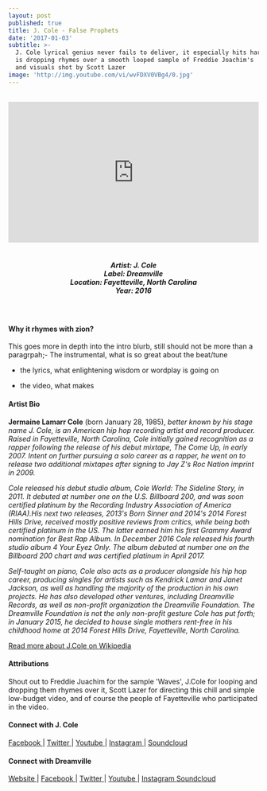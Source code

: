 ```yaml
---
layout: post
published: true
title: J. Cole - False Prophets
date: '2017-01-03'
subtitle: >-
  J. Cole lyrical genius never fails to deliver, it especially hits hard when he
  is dropping rhymes over a smooth looped sample of Freddie Joachim's 'Waves'
  and visuals shot by Scott Lazer
image: 'http://img.youtube.com/vi/wvFDXV0VBg4/0.jpg'
---
```

<style>.embed-container { position: relative; padding-bottom: 56.25%; height: 0; overflow: hidden; max-width: 100%; } .embed-container iframe, .embed-container object, .embed-container embed { position: absolute; top: 0; left: 0; width: 100%; height: 100%; }</style><br />
<div class="embed-container">
<iframe allowfullscreen="" frameborder="0" height="315" src="https://www.youtube.com/embed/wvFDXV0VBg4?rel=0&amp;showinfo=0" width="560"></iframe></div>
<br>
<h5 style="text-align: center;">
Artist: J. Cole <br>
Label: Dreamville <br>
Location: Fayetteville, North Carolina <br>
Year: 2016
</h5>
<br>


#### Why it rhymes with zion?

This goes more in depth into the intro blurb, still should not be more than a paragrpah;- The instrumental, what is so great about the beat/tune

- the lyrics, what enlightening wisdom or wordplay is going on

- the video, what makes


#### Artist Bio

**Jermaine Lamarr Cole** (born January 28, 1985), *better known by his stage name J. Cole, is an American hip hop recording artist and record producer. Raised in Fayetteville, North Carolina, Cole initially gained recognition as a rapper following the release of his debut mixtape, The Come Up, in early 2007. Intent on further pursuing a solo career as a rapper, he went on to release two additional mixtapes after signing to Jay Z's Roc Nation imprint in 2009.*

*Cole released his debut studio album, Cole World: The Sideline Story, in 2011. It debuted at number one on the U.S. Billboard 200, and was soon certified platinum by the Recording Industry Association of America (RIAA).His next two releases, 2013's Born Sinner and 2014's 2014 Forest Hills Drive, received mostly positive reviews from critics, while being both certified platinum in the US. The latter earned him his first Grammy Award nomination for Best Rap Album. In December 2016 Cole released his fourth studio album 4 Your Eyez Only. The album debuted at number one on the Billboard 200 chart and was certified platinum in April 2017.*

*Self-taught on piano, Cole also acts as a producer alongside his hip hop career, producing singles for artists such as Kendrick Lamar and Janet Jackson, as well as handling the majority of the production in his own projects. He has also developed other ventures, including Dreamville Records, as well as non-profit organization the Dreamville Foundation. The Dreamville Foundation is not the only non-profit gesture Cole has put forth; in January 2015, he decided to house single mothers rent-free in his childhood home at 2014 Forest Hills Drive, Fayetteville, North Carolina.*

[Read more about J.Cole on Wikipedia](https://en.wikipedia.org/wiki/J._Cole)

#### Attributions

Shout out to Freddie Juachim for the sample 'Waves', J.Cole for looping and dropping them rhymes over it, Scott Lazer for directing this chill and simple low-budget video, and of course the people of Fayetteville who participated in the video. 

#### Connect with J. Cole

<a class="fa fa-facebook" href="https://www.facebook.com/JColeMusic/" target="_blank"> Facebook </a> |
<a class="fa fa-twitter" href="https://twitter.com/jcolenc" target="_blank"> Twitter </a> |
<a class="fa fa-youtube" href="https://www.youtube.com/user/JColeMusic" target="_blank"> Youtube </a> |
<a class="fa fa-instagram" href="https://www.instagram.com/realcoleworld/" target="_blank"> Instagram </a> |
<a class="fa fa-soundcloud" href="https://soundcloud.com/j-cole" target="_blank"> Soundcloud </a> 


#### Connect with Dreamville

<a class="fa fa-globe" href="http://www.dreamville.com/" target="_blank"> Website </a> |
<a class="fa fa-facebook" href="https://www.facebook.com/dreamville/" target="_blank"> Facebook </a> |
<a class="fa fa-twitter" href="https://twitter.com/dreamville" target="_blank"> Twitter </a> |
<a class="fa fa-youtube" href="https://www.youtube.com/user/dreamvillerecords" target="_blank"> Youtube </a> |
<a class="fa fa-instagram" href="https://www.instagram.com/dreamville/" target="_blank"> Instagram </a>
<a class="fa fa-soundcloud" href="https://soundcloud.com/dreamvillerecords" target="_blank"> Soundcloud </a>
